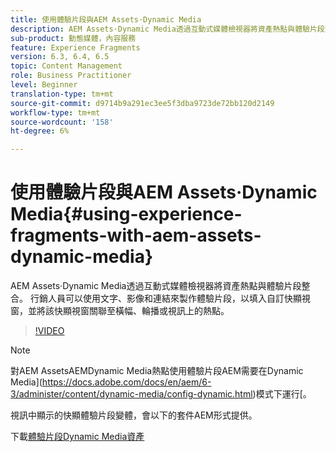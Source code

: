 ```yaml
---
title: 使用體驗片段與AEM Assets·Dynamic Media
description: AEM Assets·Dynamic Media透過互動式媒體檢視器將資產熱點與體驗片段整合。 行銷人員可以使用文字、影像和連結來製作體驗片段，以填入自訂快顯視窗，並將該快顯視窗關聯至橫幅、輪播或視訊上的熱點。
sub-product: 動態媒體，內容服務
feature: Experience Fragments
version: 6.3, 6.4, 6.5
topic: Content Management
role: Business Practitioner
level: Beginner
translation-type: tm+mt
source-git-commit: d9714b9a291ec3ee5f3dba9723de72bb120d2149
workflow-type: tm+mt
source-wordcount: '158'
ht-degree: 6%

---
```



# 使用體驗片段與AEM Assets·Dynamic Media{#using-experience-fragments-with-aem-assets-dynamic-media}

AEM Assets·Dynamic Media透過互動式媒體檢視器將資產熱點與體驗片段整合。 行銷人員可以使用文字、影像和連結來製作體驗片段，以填入自訂快顯視窗，並將該快顯視窗關聯至橫幅、輪播或視訊上的熱點。

>[!VIDEO](https://video.tv.adobe.com/v/22115/?quality=9&learn=on)

>[!NOTE]
>
>對AEM AssetsAEMDynamic Media熱點使用體驗片段AEM需要在Dynamic Media](https://docs.adobe.com/docs/en/aem/6-3/administer/content/dynamic-media/config-dynamic.html)模式下運行[。

視訊中顯示的快顯體驗片段變體，會以下的套件AEM形式提供。

下載[體驗片段Dynamic Media資產](assets/experience-fragmentsdynamic-mediaassets-100.zip)
